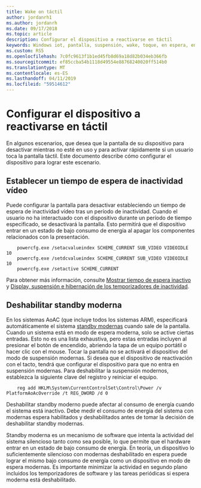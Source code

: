 ```yaml
---
title: Wake on táctil
author: jordanrh1
ms.author: jordanrh
ms.date: 09/17/2018
ms.topic: article
description: Configurar el dispositivo a reactivarse en táctil
keywords: Windows iot, pantalla, suspensión, wake, toque, en espera, energía
ms.custom: RS5
ms.openlocfilehash: 7c0fc9613f1b1ed45fb8d69a18d82b034eb366fb
ms.sourcegitcommit: ef85ccba54b1118d49554e88768240020ff514b0
ms.translationtype: MT
ms.contentlocale: es-ES
ms.lasthandoff: 04/11/2019
ms.locfileid: "59514612"
---
```

# <a name="configure-your-device-to-wake-on-touch"></a>Configurar el dispositivo a reactivarse en táctil

En algunos escenarios, que desea que la pantalla de su dispositivo para desactivar mientras no esté en uso y para activar rápidamente si un usuario toca la pantalla táctil. Este documento describe cómo configurar el dispositivo para lograr este escenario.

## <a name="setting-a-video-idle-timeout"></a>Establecer un tiempo de espera de inactividad vídeo

Puede configurar la pantalla para desactivar estableciendo un tiempo de espera de inactividad vídeo tras un período de inactividad. Cuando el usuario no ha interactuado con el dispositivo durante un período de tiempo especificado, se desactivará la pantalla. Esto permitirá que el dispositivo entrar en un estado de bajo consumo de energía al apagar los componentes relacionados con la presentación.

```
    powercfg.exe /setacvalueindex SCHEME_CURRENT SUB_VIDEO VIDEOIDLE 10
    powercfg.exe /setdcvalueindex SCHEME_CURRENT SUB_VIDEO VIDEOIDLE 10
    powercfg.exe /setactive SCHEME_CURRENT
```

Para obtener más información, consulte [Mostrar tiempo de espera inactivo](/windows-hardware/customize/power-settings/display-settings-display-idle-timeout) y [Display, suspensión e hibernación de los temporizadores de inactividad](/windows-hardware/design/device-experiences/display--sleep--and-hibernate-idle-timers).

## <a name="disabling-modern-standby"></a>Deshabilitar standby moderna

En los sistemas AoAC (que incluye todos los sistemas ARM), especificará automáticamente el sistema [standby modernas](/windows-hardware/design/device-experiences/modern-standby) cuando sale de la pantalla. Cuando un sistema está en modo de espera moderna, solo se active ciertas entradas. Esto no es una lista exhaustiva, pero estas entradas incluyen al presionar el botón de encendido, abriendo la tapa de un equipo portátil o hacer clic con el mouse. Tocar la pantalla no se activará el dispositivo del modo de suspensión modernas. Si desea que el dispositivo de reactivación con el tacto, tendrá que configurar el dispositivo para que no entra en suspensión modernas. Para deshabilitar la suspensión modernos, establezca la siguiente clave del registro y reiniciar el equipo.

```
    reg add HKLM\System\CurrentControlSet\Control\Power /v PlatformAoAcOverride /t REG_DWORD /d 0
```
    
Deshabilitar standby moderno puede afectar al consumo de energía cuando el sistema está inactivo. Debe medir el consumo de energía del sistema con modernas espera habilitados y deshabilitados antes de tomar la decisión de deshabilitar standby modernas.

Standby moderna es un mecanismo de software que intenta la actividad del sistema silencioso tanto como sea posible, lo que permite que el hardware entrar en un estado de bajo consumo de energía. En teoría, un dispositivo lo suficientemente silencioso con modernas deshabilitado en espera puede lograr el mismo bajo consumo de energía como un dispositivo en modo de espera modernas. Es importante minimizar la actividad en segundo plano incluidos los temporizadores de software y las tareas periódicas si espera moderna está deshabilitado.
